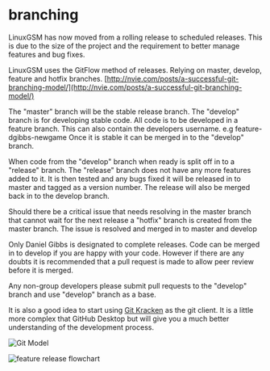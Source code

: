 # branching

LinuxGSM has now moved from a rolling release to scheduled releases. This is due to the size of the project and the requirement to better manage features and bug fixes.

LinuxGSM uses the GitFlow method of releases. Relying on master, develop, feature and hotfix branches. [http://nvie.com/posts/a-successful-git-branching-model/](http://nvie.com/posts/a-successful-git-branching-model/)

The "master" branch will be the stable release branch. The "develop" branch is for developing stable code. All code is to be developed in a feature branch. This can also contain the developers username. e.g feature-dgibbs-newgame Once it is stable it can be merged in to the "develop" branch.

When code from the "develop" branch when ready is split off in to a "release" branch. The "release" branch does not have any more features added to it. It is then tested and any bugs fixed it will be released in to master and tagged as a version number. The release will also be merged back in to the develop branch.

Should there be a critical issue that needs resolving in the master branch that cannot wait for the next release a "hotfix" branch is created from the master branch. The issue is resolved and merged in to master and develop

Only Daniel Gibbs is designated to complete releases. Code can be merged in to develop if you are happy with your code. However if there are any doubts it is recommended that a pull request is made to allow peer review before it is merged.

Any non-group developers please submit pull requests to the "develop" branch and use "develop" branch as a base.

It is also a good idea to start using [Git Kracken](https://www.gitkraken.com/) as the git client. It is a little more complex that GitHub Desktop but will give you a much better understanding of the development process.

![Git Model](http://nvie.com/img/git-model@2x.png)

![feature release flowchart](http://i.imgur.com/E241CSR.jpg)
